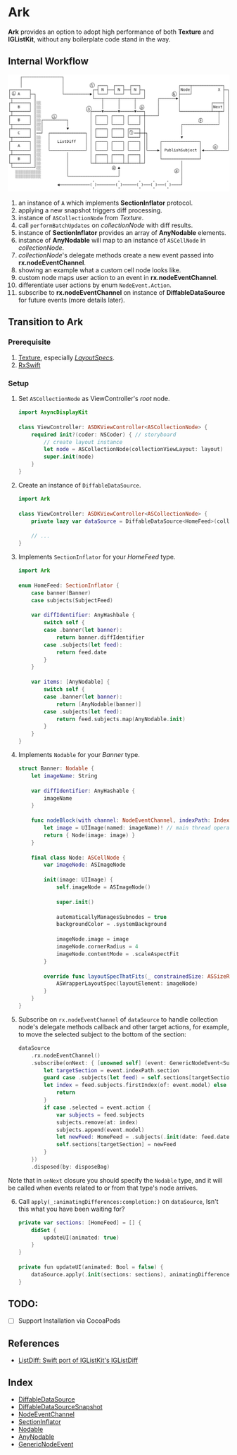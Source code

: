 # Ark

**Ark** provides an option to adopt high performance of both **Texture** and **IGListKit**, without any boilerplate code stand in the way.

## Internal Workflow
![Ark](Assets/Ark.png)

1. an instance of `A` which implements **SectionInflator** protocol.
2. applying a new snapshot triggers diff processing.
3. instance of `ASCollectionNode` from _Texture_.
4. call `performBatchUpdates` on *collectionNode* with diff results.
5. instance of **SectionInflator** provides an array of **AnyNodable** elements.
6. instance of **AnyNodable** will map to an instance of `ASCellNode` in *collectionNode*.
7. *collectionNode*'s delegate methods create a new event passed into **rx.nodeEventChannel**.
8. showing an example what a custom cell node looks like.
9. custom node maps user action to an event in **rx.nodeEventChannel**.
10. differentiate user actions by enum `NodeEvent.Action`.
11. subscribe to **rx.nodeEventChannel** on instance of **DiffableDataSource** for future events (more details later).

## Transition to Ark

### Prerequisite
1. [Texture](https://github.com/texturegroup/texture), especially  [_LayoutSpecs_](https://texturegroup.org/docs/layout2-layoutspec-types.html).
2. [RxSwift](https://github.com/ReactiveX/RxSwift)

### Setup
1. Set `ASCollectionNode` as ViewController's _root_ node.

	```swift
	import AsyncDisplayKit
	
	class ViewController: ASDKViewController<ASCollectionNode> {
	    required init?(coder: NSCoder) { // storyboard
	        // create layout instance
	        let node = ASCollectionNode(collectionViewLayout: layout)
	        super.init(node)
	    }
	}
	```
	
2. Create an instance of `DiffableDataSource`.
	
	```swift
	import Ark
	
	class ViewController: ASDKViewController<ASCollectionNode> {
	    private lazy var dataSource = DiffableDataSource<HomeFeed>(collectionNode: node)
		
	    // ...
	}
	```
	
3. Implements `SectionInflator` for your _HomeFeed_ type.

	```swift
	import Ark
	
	enum HomeFeed: SectionInflator {
	    case banner(Banner)
	    case subjects(SubjectFeed)
		
	    var diffIdentifier: AnyHashbale {
	        switch self {
	        case .banner(let banner):
	            return banner.diffIdentifier
	        case .subjects(let feed):
	            return feed.date
	        }
	    }
		
	    var items: [AnyNodable] {
	        switch self {
	        case .banner(let banner):
	            return [AnyNodable(banner)]
	        case .subjects(let feed):
	            return feed.subjects.map(AnyNodable.init)
	        }
	    }
	}
	```
	
4. Implements `Nodable` for your _Banner_ type.

	```swift
	struct Banner: Nodable {
	    let imageName: String
		
	    var diffIdentifier: AnyHashable {
	        imageName
	    }
		
	    func nodeBlock(with channel: NodeEventChannel, indexPath: IndexPath) -> ASCellNodeBlock {
	        let image = UIImage(named: imageName)! // main thread operation
	        return { Node(image: image) }
	    }
		
	    final class Node: ASCellNode {
	        var imageNode: ASImageNode
			
	        init(image: UIImage) {
	            self.imageNode = ASImageNode()
				
	            super.init()
				
	            automaticallyManagesSubnodes = true
	            backgroundColor = .systemBackground
				
	            imageNode.image = image
	            imageNode.cornerRadius = 4
	            imageNode.contentMode = .scaleAspectFit
	        }
			
	        override func layoutSpecThatFits(_ constrainedSize: ASSizeRange) -> ASLayoutSpec {
	            ASWrapperLayoutSpec(layoutElement: imageNode)
	        }
	    }
	}
	```

5. Subscribe on `rx.nodeEventChannel` of `dataSource` to handle collection node's delegate methods callback and other target actions, for example, to move the selected subject to the bottom of the section:

	```swift
	dataSource
	    .rx.nodeEventChannel()
	    .subscribe(onNext: { [unowned self] (event: GenericNodeEvent<SubjectFeed.Subject>) in
	        let targetSection = event.indexPath.section
	        guard case .subjects(let feed) = self.sections[targetSection],
	        let index = feed.subjects.firstIndex(of: event.model) else {
	            return
            }
	        if case .selected = event.action {
	            var subjects = feed.subjects
	            subjects.remove(at: index)
	            subjects.append(event.model)
	            let newFeed: HomeFeed = .subjects(.init(date: feed.date, subjects: subjects))
	            self.sections[targetSection] = newFeed
	        }
        })
	    .disposed(by: disposeBag)
	```
Note that in `onNext` closure you should specify the `Nodable` type, and it will be called when events related to or from that type's node arrives.

6. Call `apply(_:animatingDifferences:completion:)` on `dataSource`, Isn't this what you have been waiting for?

	```swift
	private var sections: [HomeFeed] = [] {
	    didSet {
	        updateUI(animated: true)
	    }
	}
	
	private fun updateUI(animated: Bool = false) {
	    dataSource.apply(.init(sections: sections), animatingDifferences: true, completion: nil)
	}
	```

## TODO:

- [ ] Support Installation via CocoaPods

## References
+ [ListDiff: Swift port of IGListKit's IGListDiff](https://github.com/lxcid/ListDiff)

## Index
+ [DiffableDataSource](https://github.com/imkdir/Ark/blob/master/Ark/DiffableDataSource.swift#L45)
+ [DiffableDataSourceSnapshot](https://github.com/imkdir/Ark/blob/6c83355663b9c0c9eadbd2b84512e3528d5ac981/Ark/DiffableDataSource.swift#L15)
+ [NodeEventChannel](https://github.com/imkdir/Ark/blob/6c83355663b9c0c9eadbd2b84512e3528d5ac981/Ark/DiffableDataSource.swift#L34)
+ [SectionInflator](https://github.com/imkdir/Ark/blob/6c83355663b9c0c9eadbd2b84512e3528d5ac981/Ark/Nodable.swift#L17)
+ [Nodable](https://github.com/imkdir/Ark/blob/6c83355663b9c0c9eadbd2b84512e3528d5ac981/Ark/Nodable.swift#L24)
+ [AnyNodable](https://github.com/imkdir/Ark/blob/master/Ark/AnyNodable.swift#L84)
+ [GenericNodeEvent](https://github.com/imkdir/Ark/blob/6c83355663b9c0c9eadbd2b84512e3528d5ac981/Ark/NodeEvent.swift#L33)
